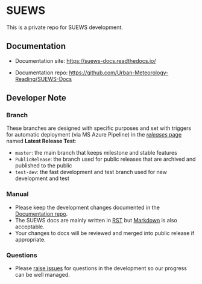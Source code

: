# SUEWS

This is a private repo for SUEWS development.

## Documentation

* Documentation site: <https://suews-docs.readthedocs.io/>

* Documentation repo: <https://github.com/Urban-Meteorology-Reading/SUEWS-Docs>

## Developer Note

### Branch

These branches are designed with specific purposes and set with triggers for automatic deployment (via MS Azure Pipeline) in the [*releases* page](https://github.com/Urban-Meteorology-Reading/SUEWS/releases) named **Latest Release Test**:

* `master`: the main branch that keeps milestone and stable features
* `PublicRelease`: the branch used for public releases that are archived and published to the public
* `test-dev`: the fast development and test branch used for new development and test

### Manual

* Please keep the development changes documented in the [Documentation repo](https://github.com/Urban-Meteorology-Reading/SUEWS-Docs).
* The SUEWS docs are mainly written in [RST](http://www.sphinx-doc.org/en/master/usage/restructuredtext/basics.html) but [Markdown](https://guides.github.com/features/mastering-markdown/) is also acceptable.
* Your changes to docs will be reviewed and merged into public release if appropriate.

### Questions

* Please [raise issues](https://github.com/Urban-Meteorology-Reading/SUEWS/issues/new) for questions in the development so our progress can be well managed.
